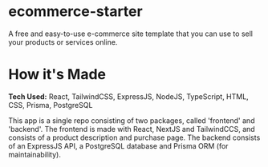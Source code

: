 # ecommerce-starter

A free and easy-to-use e-commerce site template that you can use to sell your products or services online.

# How it's Made

**Tech Used:** React, TailwindCSS, ExpressJS, NodeJS, TypeScript, HTML, CSS, Prisma, PostgreSQL

This app is a single repo consisting of two packages, called 'frontend' and 'backend'. The frontend is made with React, NextJS and TailwindCCS, and consists of a product description and purchase page. The backend consists of an ExpressJS API, a PostgreSQL database and Prisma ORM (for maintainability).

